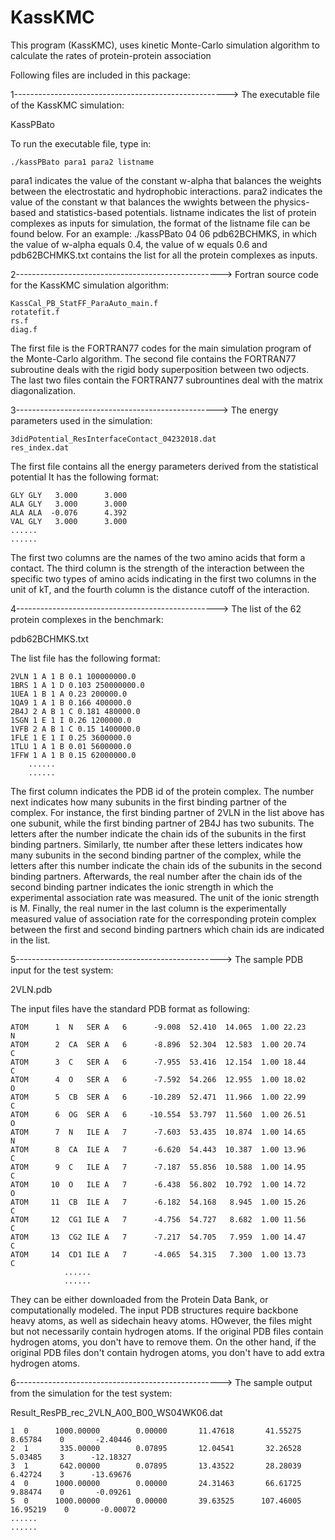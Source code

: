 # KassKMC
This program (KassKMC), uses kinetic Monte-Carlo simulation algorithm to calculate the rates of protein-protein association

Following files are included in this package:

1----------------------------------------------------->
The executable file of the KassKMC simulation: 

KassPBato

To run the executable file, type in:

	./kassPBato para1 para2 listname
	
para1 indicates the value of the constant w-alpha that balances the weights between the electrostatic and hydrophobic interactions.
para2 indicates the value of the constant w that balances the wwights between the physics-based and statistics-based potentials.
listname indicates the list of protein complexes as inputs for simulation, the format of the listname file can be found below.
For an example: ./kassPBato 04 06 pdb62BCHMKS, in which the value of w-alpha equals 0.4, the value of w equals 0.6 and pdb62BCHMKS.txt contains the list for all the protein complexes as inputs.


2--------------------------------------------------->
Fortran source code for the KassKMC simulation algorithm:

	KassCal_PB_StatFF_ParaAuto_main.f
	rotatefit.f
	rs.f
	diag.f

The first file is the FORTRAN77 codes for the main simulation program of the Monte-Carlo algorithm. The second file contains the FORTRAN77 subroutine deals with the rigid body superposition between two odjects. The last two files contain the FORTRAN77 subrountines deal with the matrix diagonalization.

3-------------------------------------------------->
The energy parameters used in the simulation:

	3didPotential_ResInterfaceContact_04232018.dat
	res_index.dat

The first file contains all the energy parameters derived from the statistical potential
It has the following format:

	GLY GLY   3.000      3.000
	ALA GLY   3.000      3.000
	ALA ALA  -0.076      4.392
	VAL GLY   3.000      3.000
	......
	......

The first two columns are the names of the two amino acids that form a contact. The third column is the strength of the interaction between the specific two types of amino acids indicating in the first two columns in the unit of kT, and the fourth column is the distance cutoff of the interaction.


4-------------------------------------------------->
The list of the 62 protein complexes in the benchmark:

pdb62BCHMKS.txt

The list file has the following format:

	2VLN 1 A 1 B 0.1 100000000.0
	1BRS 1 A 1 D 0.103 250000000.0 
	1UEA 1 B 1 A 0.23 200000.0	 
	1QA9 1 A 1 B 0.166 400000.0	 
	2B4J 2 A B 1 C 0.181 480000.0	
	1SGN 1 E 1 I 0.26 1200000.0	 
	1VFB 2 A B 1 C 0.15 1400000.0 
	1FLE 1 E 1 I 0.25 3600000.0	 
	1TLU 1 A 1 B 0.01 5600000.0  
	1FFW 1 A 1 B 0.15 62000000.0 
		......
		......

The first column indicates the PDB id of the protein complex. The number next indicates how many subunits in the first binding partner of the complex. 
For instance, the first binding partner of 2VLN in the list above has one subunit, while the first binding partner of 2B4J has two subunits.
The letters after the number indicate the chain ids of the subunits in the first binding partners.
Similarly, tte number after these letters indicates how many subunits in the second binding partner of the complex, while the letters after this number indicate the chain ids of the subunits in the second binding partners. Afterwards, the real number after the chain ids of the second binding partner indicates the ionic strength in which the experimental association rate was measured. The unit of the ionic strength is M. Finally, the real numer in the last column is the experimentally measured value of association rate for the corresponding protein complex between the first and second binding partners which chain ids are indicated in the list. 


5--------------------------------------------------->
The sample PDB input for the test system:

2VLN.pdb

The input files have the standard PDB format as following:

	ATOM      1  N   SER A   6      -9.008  52.410  14.065  1.00 22.23           N  
	ATOM      2  CA  SER A   6      -8.896  52.304  12.583  1.00 20.74           C  
	ATOM      3  C   SER A   6      -7.955  53.416  12.154  1.00 18.44           C  
	ATOM      4  O   SER A   6      -7.592  54.266  12.955  1.00 18.02           O  
	ATOM      5  CB  SER A   6     -10.289  52.471  11.966  1.00 22.99           C  
	ATOM      6  OG  SER A   6     -10.554  53.797  11.560  1.00 26.51           O  
	ATOM      7  N   ILE A   7      -7.603  53.435  10.874  1.00 14.65           N  
	ATOM      8  CA  ILE A   7      -6.620  54.443  10.387  1.00 13.96           C  
	ATOM      9  C   ILE A   7      -7.187  55.856  10.588  1.00 14.95           C  
	ATOM     10  O   ILE A   7      -6.438  56.802  10.792  1.00 14.72           O  
	ATOM     11  CB  ILE A   7      -6.182  54.168   8.945  1.00 15.26           C  
	ATOM     12  CG1 ILE A   7      -4.756  54.727   8.682  1.00 11.56           C  
	ATOM     13  CG2 ILE A   7      -7.217  54.705   7.959  1.00 14.47           C  
	ATOM     14  CD1 ILE A   7      -4.065  54.315   7.300  1.00 13.73           C  
				......
				......

They can be either downloaded from the Protein Data Bank, or computationally modeled. The input PDB structures require backbone heavy atoms, as well as sidechain heavy atoms. HOwever, the files might but not necessarily contain hydrogen atoms. If the original PDB files contain hydrogen atoms, you don't have to remove them. On the other hand, if the original PDB files don't contain hydrogen atoms, you don't have to add extra hydrogen atoms.


6--------------------------------------------------->
The sample output from the simulation for the test system:

Result_ResPB_rec_2VLN_A00_B00_WS04WK06.dat



    1  0      1000.00000        0.00000       11.47618       41.55275        8.65784    0       -2.40446
    2  1       335.00000        0.07895       12.04541       32.26528        5.03485    3      -12.18327
    3  1       642.00000        0.07895       13.43522       28.28039        6.42724    3      -13.69676
    4  0      1000.00000        0.00000       24.31463       66.61725        9.88474    0       -0.09261
    5  0      1000.00000        0.00000       39.63525      107.46005       16.95219    0       -0.00072
	......
	......
